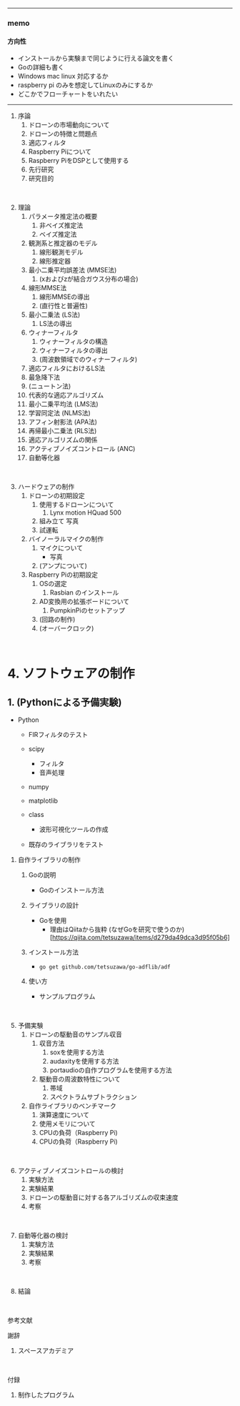 
---
### memo

#### 方向性

- インストールから実験まで同じように行える論文を書く
- Goの詳細も書く
- Windows mac linux 対応するか
- raspberry pi のみを想定してLinuxのみにするか
- どこかでフローチャートをいれたい

--- 

1. 序論
   1. ドローンの市場動向について
   2. ドローンの特徴と問題点
   3. 適応フィルタ
   4. Raspberry Piについて
   5. Raspberry PiをDSPとして使用する
   6. 先行研究
   7. 研究目的

<br>

2. 理論
   1. パラメータ推定法の概要
      1. 非ベイズ推定法
      2. ベイズ推定法
   2. 観測系と推定器のモデル
      1. 線形観測モデル
      2. 線形推定器
   3. 最小二乗平均誤差法 (MMSE法) 
      1. (xおよびzが結合ガウス分布の場合)
   4. 線形MMSE法
      1. 線形MMSEの導出
      2. (直行性と普遍性)
   5. 最小二乗法 (LS法)
      1. LS法の導出
   6. ウィナーフィルタ
      1. ウィナーフィルタの構造
      2. ウィナーフィルタの導出
      3. (周波数領域でのウィナーフィルタ)
   7. 適応フィルタにおけるLS法
   8. 最急降下法
   9. (ニュートン法)
   10. 代表的な適応アルゴリズム
      1.  最小二乗平均法 (LMS法)
      2.  学習同定法 (NLMS法)
      3.  アフィン射影法 (APA法)
      4.  再帰最小二乗法 (RLS法)
   11. 適応アルゴリズムの関係
   12. アクティブノイズコントロール (ANC)
   13. 自動等化器

<br>

3. ハードウェアの制作
   1. ドローンの初期設定
      1. 使用するドローンについて
         1. Lynx motion HQuad 500
      2. 組み立て
         写真
      3. 試運転
   2. バイノーラルマイクの制作
      1. マイクについて
         - 写真
      2. (アンプについて)
   3. Raspberry Piの初期設定
      1. OSの選定
         1. Rasbian のインストール
      2. AD変換用の拡張ボードについて
         1. PumpkinPiのセットアップ
      3. (回路の制作)
      4. (オーバークロック)

<br>

# 4. ソフトウェアの制作

## 1. (Pythonによる予備実験)
   
   - Python
      - FIRフィルタのテスト
      - scipy
        - フィルタ
        - 音声処理
      - numpy
      - matplotlib
      - class
        - 波形可視化ツールの作成

      - 既存のライブラリをテスト

   1. 自作ライブラリの制作
      1. Goの説明
         - Goのインストール方法

      1. ライブラリの設計
         - Goを使用
           - 理由はQiitaから抜粋 (なぜGoを研究で使うのか)[https://qiita.com/tetsuzawa/items/d279da49dca3d95f05b6]
         
      2. インストール方法
         - `go get github.com/tetsuzawa/go-adflib/adf`
      3. 使い方
         - サンプルプログラム

<br>

5. 予備実験
   1. ドローンの駆動音のサンプル収音
      1. 収音方法
         1. soxを使用する方法
         2. audaxityを使用する方法
         3. portaudioの自作プログラムを使用する方法
      2. 駆動音の周波数特性について
         1. 帯域
         2. スペクトラムサブトラクション
   2. 自作ライブラリのベンチマーク
      1. 演算速度について
      2. 使用メモリについて
      3. CPUの負荷（Raspberry Pi)
      4. CPUの負荷（Raspberry Pi)

<br>
      
6. アクティブノイズコントロールの検討
   1. 実験方法
   2. 実験結果
   3. ドローンの駆動音に対する各アルゴリズムの収束速度
   4. 考察

<br>

7. 自動等化器の検討
   1. 実験方法
   2. 実験結果
   3. 考察

<br>

8. 結論

<br>

参考文献
<br>

謝辞
   1. スペースアカデミア
<br>

付録
   1. 制作したプログラム
